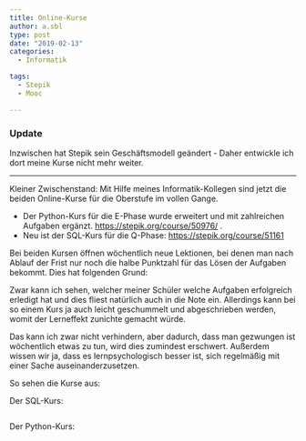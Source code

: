 ```yaml
---
title: Online-Kurse
author: a.sbl
type: post
date: "2019-02-13"
categories:
  - Informatik

tags:
  - Stepik
  - Mooc

---
```


### Update

Inzwischen hat Stepik sein Geschäftsmodell geändert - Daher entwickle ich dort meine Kurse nicht mehr weiter.

---

Kleiner Zwischenstand: Mit Hilfe meines Informatik-Kollegen sind jetzt die beiden Online-Kurse für die Oberstufe im vollen Gange.

  * Der Python-Kurs für die E-Phase wurde erweitert und mit zahlreichen Aufgaben ergänzt. https://stepik.org/course/50976/ . 
  * Neu ist der SQL-Kurs für die Q-Phase: https://stepik.org/course/51161 

Bei beiden Kursen öffnen wöchentlich neue Lektionen, bei denen man nach Ablauf der Frist nur noch die halbe Punktzahl für das Lösen der Aufgaben bekommt. Dies hat folgenden Grund: 

Zwar kann ich sehen, welcher meiner Schüler welche Aufgaben erfolgreich erledigt hat und dies fliest natürlich auch in die Note ein. Allerdings kann bei so einem Kurs ja auch leicht geschummelt und abgeschrieben werden, womit der Lerneffekt zunichte gemacht würde. 

Das kann ich zwar nicht verhindern, aber dadurch, dass man gezwungen ist wöchentlich etwas zu tun, wird dies zumindest erschwert. Außerdem wissen wir ja, dass es lernpsychologisch besser ist, sich regelmäßig mit einer Sache auseinanderzusetzen.

So sehen die Kurse aus:

Der SQL-Kurs:<figure class="wp-block-image">

<img src="https://it-teaching.de/wp/wp-content/uploads/2019/02/image-1.png" alt="" class="wp-image-380" srcset="https://it-teaching.de/wp/wp-content/uploads/2019/02/image-1.png 873w, https://it-teaching.de/wp/wp-content/uploads/2019/02/image-1-300x282.png 300w, https://it-teaching.de/wp/wp-content/uploads/2019/02/image-1-768x721.png 768w" sizes="(max-width: 873px) 100vw, 873px" /></figure> 

Der Python-Kurs:<figure class="wp-block-image">

<img src="https://it-teaching.de/wp/wp-content/uploads/2019/02/image-2.png" alt="" class="wp-image-381" srcset="https://it-teaching.de/wp/wp-content/uploads/2019/02/image-2.png 875w, https://it-teaching.de/wp/wp-content/uploads/2019/02/image-2-294x300.png 294w, https://it-teaching.de/wp/wp-content/uploads/2019/02/image-2-768x785.png 768w" sizes="(max-width: 875px) 100vw, 875px" /></figure>